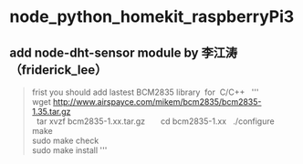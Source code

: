 # node_python_homekit_raspberryPi3
## add node-dht-sensor module by 李江涛 （friderick_lee）
  >frist you should add lastest BCM2835 library  for  C/C++
   '''  
   wget http://www.airspayce.com/mikem/bcm2835/bcm2835-1.35.tar.gz     
   tar xvzf bcm2835-1.xx.tar.gz     
   cd bcm2835-1.xx
   ./configure  
   make   
   sudo make check    
   sudo make install 
   '''
